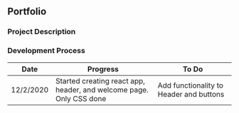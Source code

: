 ## Portfolio

### Project Description

### Development Process

__Date__ | __Progress__ | __To Do__|
------------|-------------|-----------|
12/2/2020 | Started creating react app, header, and welcome page. Only CSS done | Add functionality to Header and buttons|
